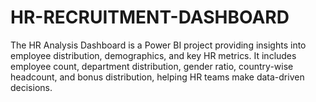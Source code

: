 # HR-RECRUITMENT-DASHBOARD
The HR Analysis Dashboard is a Power BI project providing insights into employee distribution, demographics, and key HR metrics. It includes employee count, department distribution, gender ratio, country-wise headcount, and bonus distribution, helping HR teams make data-driven decisions.
